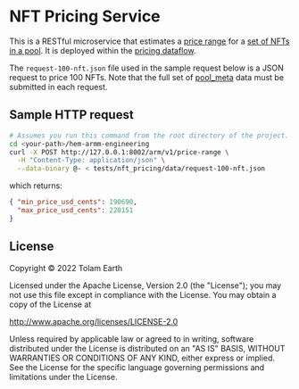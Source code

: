 # NFT Pricing Service

This is a RESTful microservice that estimates a [price range](https://github.com/objectcomputing/hem-architecture/blob/main/armm/information/api/pricing-api.md#response)
for a [set of NFTs in a pool](https://github.com/objectcomputing/hem-architecture/blob/main/armm/information/api/pricing-api.md#request-body).
It is deployed within the [pricing dataflow](https://github.com/objectcomputing/hem-architecture/blob/main/armm/information/ARMM-pricing-request.md).

The `request-100-nft.json` file used in the sample request below is a JSON request to price 100 NFTs.
Note that the full set of [pool_meta](https://github.com/objectcomputing/hem-architecture/blob/main/armm/information/data-model-ingestion.md#table-of-pool-summaries) data must be submitted in each request. 

## Sample HTTP request
```bash
# Assumes you run this command from the root directory of the project.
cd <your-path>/hem-armm-engineering
curl -X POST http://127.0.0.1:8002/arm/v1/price-range \
  -H "Content-Type: application/json" \
  --data-binary @- < tests/nft_pricing/data/request-100-nft.json
```

which returns:

```json
{ "min_price_usd_cents": 190690,
  "max_price_usd_cents": 220151
}
```

## License
Copyright &copy; 2022 Tolam Earth

Licensed under the Apache License, Version 2.0 (the "License"); you may not use this file except in compliance with the License. You may obtain a copy of the License at 

http://www.apache.org/licenses/LICENSE-2.0 

Unless required by applicable law or agreed to in writing, software distributed under the License is distributed on an "AS IS" BASIS, WITHOUT WARRANTIES OR CONDITIONS OF ANY KIND, either express or implied. See the License for the specific language governing permissions and limitations under the License.
